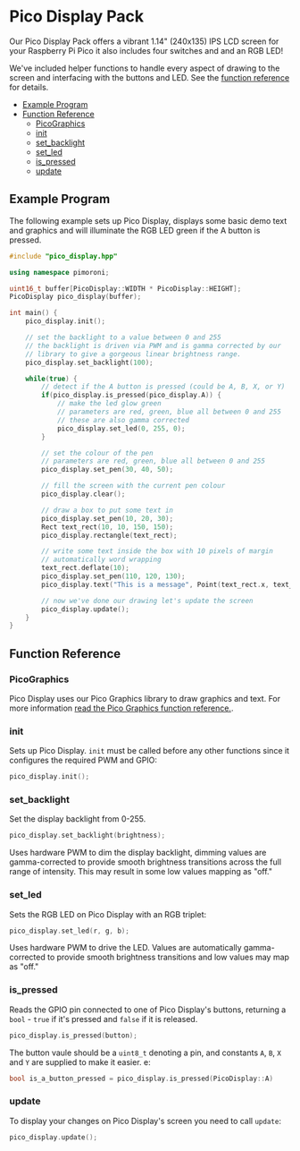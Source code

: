 # Pico Display Pack <!-- omit in toc -->

Our Pico Display Pack offers a vibrant 1.14" (240x135) IPS LCD screen for your Raspberry Pi Pico it also includes four switches and and an RGB LED!

We've included helper functions to handle every aspect of drawing to the screen and interfacing with the buttons and LED. See the [function reference](#function-reference) for details.

- [Example Program](#example-program)
- [Function Reference](#function-reference)
  - [PicoGraphics](#picographics)
  - [init](#init)
  - [set_backlight](#set_backlight)
  - [set_led](#set_led)
  - [is_pressed](#is_pressed)
  - [update](#update)

## Example Program

The following example sets up Pico Display, displays some basic demo text and graphics and will illuminate the RGB LED green if the A button is pressed.

```c++
#include "pico_display.hpp"

using namespace pimoroni;

uint16_t buffer[PicoDisplay::WIDTH * PicoDisplay::HEIGHT];
PicoDisplay pico_display(buffer);

int main() {
    pico_display.init();

    // set the backlight to a value between 0 and 255
    // the backlight is driven via PWM and is gamma corrected by our
    // library to give a gorgeous linear brightness range.
    pico_display.set_backlight(100);

    while(true) {
        // detect if the A button is pressed (could be A, B, X, or Y)
        if(pico_display.is_pressed(pico_display.A)) {
            // make the led glow green
            // parameters are red, green, blue all between 0 and 255
            // these are also gamma corrected
            pico_display.set_led(0, 255, 0);
        }

        // set the colour of the pen
        // parameters are red, green, blue all between 0 and 255
        pico_display.set_pen(30, 40, 50);

        // fill the screen with the current pen colour
        pico_display.clear();

        // draw a box to put some text in
        pico_display.set_pen(10, 20, 30);
        Rect text_rect(10, 10, 150, 150);
        pico_display.rectangle(text_rect);

        // write some text inside the box with 10 pixels of margin
        // automatically word wrapping
        text_rect.deflate(10);
        pico_display.set_pen(110, 120, 130);
        pico_display.text("This is a message", Point(text_rect.x, text_rect.y), text_rect.w);

        // now we've done our drawing let's update the screen
        pico_display.update();
    }
}
```

## Function Reference

### PicoGraphics

Pico Display uses our Pico Graphics library to draw graphics and text. For more information [read the Pico Graphics function reference.](../pico_graphics/README.md#function-reference).

### init

Sets up Pico Display. `init` must be called before any other functions since it configures the required PWM and GPIO:

```c++
pico_display.init();
```

### set_backlight

Set the display backlight from 0-255.

```c++
pico_display.set_backlight(brightness);
```

Uses hardware PWM to dim the display backlight, dimming values are gamma-corrected to provide smooth brightness transitions across the full range of intensity. This may result in some low values mapping as "off."

### set_led

Sets the RGB LED on Pico Display with an RGB triplet:

```c++
pico_display.set_led(r, g, b);
```

Uses hardware PWM to drive the LED. Values are automatically gamma-corrected to provide smooth brightness transitions and low values may map as "off."

### is_pressed

Reads the GPIO pin connected to one of Pico Display's buttons, returning a `bool` - `true` if it's pressed and `false` if it is released.

```c++
pico_display.is_pressed(button);
```

The button vaule should be a `uint8_t` denoting a pin, and constants `A`, `B`, `X` and `Y` are supplied to make it easier. e:

```c++
bool is_a_button_pressed = pico_display.is_pressed(PicoDisplay::A)
```

### update

To display your changes on Pico Display's screen you need to call `update`:

```c++
pico_display.update();
```
